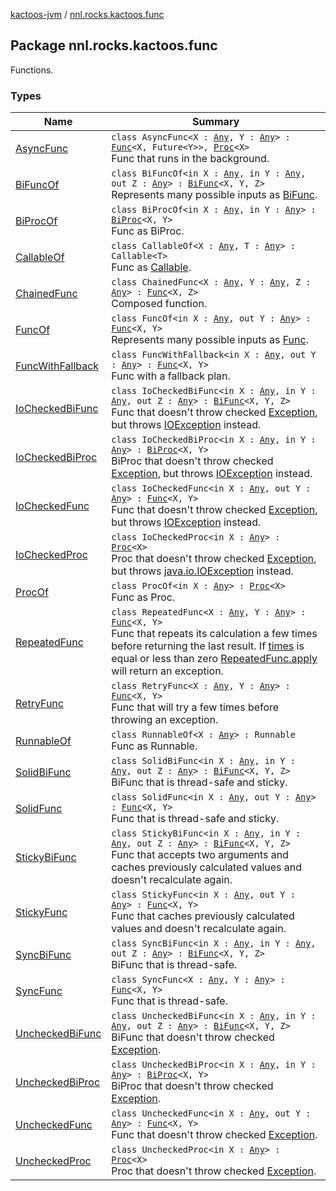 [kactoos-jvm](../index.md) / [nnl.rocks.kactoos.func](.)

## Package nnl.rocks.kactoos.func

Functions.

### Types

| Name | Summary |
|---|---|
| [AsyncFunc](-async-func/index.md) | `class AsyncFunc<X : `[`Any`](https://kotlinlang.org/api/latest/jvm/stdlib/kotlin/-any/index.html)`, Y : `[`Any`](https://kotlinlang.org/api/latest/jvm/stdlib/kotlin/-any/index.html)`> : `[`Func`](../nnl.rocks.kactoos/-func/index.md)`<X, Future<Y>>, `[`Proc`](../nnl.rocks.kactoos/-proc/index.md)`<X>`<br>Func that runs in the background. |
| [BiFuncOf](-bi-func-of/index.md) | `class BiFuncOf<in X : `[`Any`](https://kotlinlang.org/api/latest/jvm/stdlib/kotlin/-any/index.html)`, in Y : `[`Any`](https://kotlinlang.org/api/latest/jvm/stdlib/kotlin/-any/index.html)`, out Z : `[`Any`](https://kotlinlang.org/api/latest/jvm/stdlib/kotlin/-any/index.html)`> : `[`BiFunc`](../nnl.rocks.kactoos/-bi-func/index.md)`<X, Y, Z>`<br>Represents many possible inputs as [BiFunc](../nnl.rocks.kactoos/-bi-func/index.md). |
| [BiProcOf](-bi-proc-of/index.md) | `class BiProcOf<in X : `[`Any`](https://kotlinlang.org/api/latest/jvm/stdlib/kotlin/-any/index.html)`, in Y : `[`Any`](https://kotlinlang.org/api/latest/jvm/stdlib/kotlin/-any/index.html)`> : `[`BiProc`](../nnl.rocks.kactoos/-bi-proc/index.md)`<X, Y>`<br>Func as BiProc. |
| [CallableOf](-callable-of/index.md) | `class CallableOf<X : `[`Any`](https://kotlinlang.org/api/latest/jvm/stdlib/kotlin/-any/index.html)`, T : `[`Any`](https://kotlinlang.org/api/latest/jvm/stdlib/kotlin/-any/index.html)`> : Callable<T>`<br>Func as [Callable](#). |
| [ChainedFunc](-chained-func/index.md) | `class ChainedFunc<X : `[`Any`](https://kotlinlang.org/api/latest/jvm/stdlib/kotlin/-any/index.html)`, Y : `[`Any`](https://kotlinlang.org/api/latest/jvm/stdlib/kotlin/-any/index.html)`, Z : `[`Any`](https://kotlinlang.org/api/latest/jvm/stdlib/kotlin/-any/index.html)`> : `[`Func`](../nnl.rocks.kactoos/-func/index.md)`<X, Z>`<br>Composed function. |
| [FuncOf](-func-of/index.md) | `class FuncOf<in X : `[`Any`](https://kotlinlang.org/api/latest/jvm/stdlib/kotlin/-any/index.html)`, out Y : `[`Any`](https://kotlinlang.org/api/latest/jvm/stdlib/kotlin/-any/index.html)`> : `[`Func`](../nnl.rocks.kactoos/-func/index.md)`<X, Y>`<br>Represents many possible inputs as [Func](../nnl.rocks.kactoos/-func/index.md). |
| [FuncWithFallback](-func-with-fallback/index.md) | `class FuncWithFallback<in X : `[`Any`](https://kotlinlang.org/api/latest/jvm/stdlib/kotlin/-any/index.html)`, out Y : `[`Any`](https://kotlinlang.org/api/latest/jvm/stdlib/kotlin/-any/index.html)`> : `[`Func`](../nnl.rocks.kactoos/-func/index.md)`<X, Y>`<br>Func with a fallback plan. |
| [IoCheckedBiFunc](-io-checked-bi-func/index.md) | `class IoCheckedBiFunc<in X : `[`Any`](https://kotlinlang.org/api/latest/jvm/stdlib/kotlin/-any/index.html)`, in Y : `[`Any`](https://kotlinlang.org/api/latest/jvm/stdlib/kotlin/-any/index.html)`, out Z : `[`Any`](https://kotlinlang.org/api/latest/jvm/stdlib/kotlin/-any/index.html)`> : `[`BiFunc`](../nnl.rocks.kactoos/-bi-func/index.md)`<X, Y, Z>`<br>Func that doesn't throw checked [Exception](https://kotlinlang.org/api/latest/jvm/stdlib/kotlin/-exception/index.html), but throws [IOException](#) instead. |
| [IoCheckedBiProc](-io-checked-bi-proc/index.md) | `class IoCheckedBiProc<in X : `[`Any`](https://kotlinlang.org/api/latest/jvm/stdlib/kotlin/-any/index.html)`, in Y : `[`Any`](https://kotlinlang.org/api/latest/jvm/stdlib/kotlin/-any/index.html)`> : `[`BiProc`](../nnl.rocks.kactoos/-bi-proc/index.md)`<X, Y>`<br>BiProc that doesn't throw checked [Exception](https://kotlinlang.org/api/latest/jvm/stdlib/kotlin/-exception/index.html), but throws [IOException](#) instead. |
| [IoCheckedFunc](-io-checked-func/index.md) | `class IoCheckedFunc<in X : `[`Any`](https://kotlinlang.org/api/latest/jvm/stdlib/kotlin/-any/index.html)`, out Y : `[`Any`](https://kotlinlang.org/api/latest/jvm/stdlib/kotlin/-any/index.html)`> : `[`Func`](../nnl.rocks.kactoos/-func/index.md)`<X, Y>`<br>Func that doesn't throw checked [Exception](https://kotlinlang.org/api/latest/jvm/stdlib/kotlin/-exception/index.html), but throws [IOException](#) instead. |
| [IoCheckedProc](-io-checked-proc/index.md) | `class IoCheckedProc<in X : `[`Any`](https://kotlinlang.org/api/latest/jvm/stdlib/kotlin/-any/index.html)`> : `[`Proc`](../nnl.rocks.kactoos/-proc/index.md)`<X>`<br>Proc that doesn't throw checked [Exception](https://kotlinlang.org/api/latest/jvm/stdlib/kotlin/-exception/index.html), but throws [java.io.IOException](#) instead. |
| [ProcOf](-proc-of/index.md) | `class ProcOf<in X : `[`Any`](https://kotlinlang.org/api/latest/jvm/stdlib/kotlin/-any/index.html)`> : `[`Proc`](../nnl.rocks.kactoos/-proc/index.md)`<X>`<br>Func as Proc. |
| [RepeatedFunc](-repeated-func/index.md) | `class RepeatedFunc<X : `[`Any`](https://kotlinlang.org/api/latest/jvm/stdlib/kotlin/-any/index.html)`, Y : `[`Any`](https://kotlinlang.org/api/latest/jvm/stdlib/kotlin/-any/index.html)`> : `[`Func`](../nnl.rocks.kactoos/-func/index.md)`<X, Y>`<br>Func that repeats its calculation a few times before returning the last result. If [times](#) is equal or less than zero [RepeatedFunc.apply](-repeated-func/apply.md) will return an exception. |
| [RetryFunc](-retry-func/index.md) | `class RetryFunc<X : `[`Any`](https://kotlinlang.org/api/latest/jvm/stdlib/kotlin/-any/index.html)`, Y : `[`Any`](https://kotlinlang.org/api/latest/jvm/stdlib/kotlin/-any/index.html)`> : `[`Func`](../nnl.rocks.kactoos/-func/index.md)`<X, Y>`<br>Func that will try a few times before throwing an exception. |
| [RunnableOf](-runnable-of/index.md) | `class RunnableOf<X : `[`Any`](https://kotlinlang.org/api/latest/jvm/stdlib/kotlin/-any/index.html)`> : Runnable`<br>Func as Runnable. |
| [SolidBiFunc](-solid-bi-func/index.md) | `class SolidBiFunc<in X : `[`Any`](https://kotlinlang.org/api/latest/jvm/stdlib/kotlin/-any/index.html)`, in Y : `[`Any`](https://kotlinlang.org/api/latest/jvm/stdlib/kotlin/-any/index.html)`, out Z : `[`Any`](https://kotlinlang.org/api/latest/jvm/stdlib/kotlin/-any/index.html)`> : `[`BiFunc`](../nnl.rocks.kactoos/-bi-func/index.md)`<X, Y, Z>`<br>BiFunc that is thread-safe and sticky. |
| [SolidFunc](-solid-func/index.md) | `class SolidFunc<in X : `[`Any`](https://kotlinlang.org/api/latest/jvm/stdlib/kotlin/-any/index.html)`, out Y : `[`Any`](https://kotlinlang.org/api/latest/jvm/stdlib/kotlin/-any/index.html)`> : `[`Func`](../nnl.rocks.kactoos/-func/index.md)`<X, Y>`<br>Func that is thread-safe and sticky. |
| [StickyBiFunc](-sticky-bi-func/index.md) | `class StickyBiFunc<in X : `[`Any`](https://kotlinlang.org/api/latest/jvm/stdlib/kotlin/-any/index.html)`, in Y : `[`Any`](https://kotlinlang.org/api/latest/jvm/stdlib/kotlin/-any/index.html)`, out Z : `[`Any`](https://kotlinlang.org/api/latest/jvm/stdlib/kotlin/-any/index.html)`> : `[`BiFunc`](../nnl.rocks.kactoos/-bi-func/index.md)`<X, Y, Z>`<br>Func that accepts two arguments and caches previously calculated values and doesn't recalculate again. |
| [StickyFunc](-sticky-func/index.md) | `class StickyFunc<in X : `[`Any`](https://kotlinlang.org/api/latest/jvm/stdlib/kotlin/-any/index.html)`, out Y : `[`Any`](https://kotlinlang.org/api/latest/jvm/stdlib/kotlin/-any/index.html)`> : `[`Func`](../nnl.rocks.kactoos/-func/index.md)`<X, Y>`<br>Func that caches previously calculated values and doesn't recalculate again. |
| [SyncBiFunc](-sync-bi-func/index.md) | `class SyncBiFunc<in X : `[`Any`](https://kotlinlang.org/api/latest/jvm/stdlib/kotlin/-any/index.html)`, in Y : `[`Any`](https://kotlinlang.org/api/latest/jvm/stdlib/kotlin/-any/index.html)`, out Z : `[`Any`](https://kotlinlang.org/api/latest/jvm/stdlib/kotlin/-any/index.html)`> : `[`BiFunc`](../nnl.rocks.kactoos/-bi-func/index.md)`<X, Y, Z>`<br>BiFunc that is thread-safe. |
| [SyncFunc](-sync-func/index.md) | `class SyncFunc<X : `[`Any`](https://kotlinlang.org/api/latest/jvm/stdlib/kotlin/-any/index.html)`, Y : `[`Any`](https://kotlinlang.org/api/latest/jvm/stdlib/kotlin/-any/index.html)`> : `[`Func`](../nnl.rocks.kactoos/-func/index.md)`<X, Y>`<br>Func that is thread-safe. |
| [UncheckedBiFunc](-unchecked-bi-func/index.md) | `class UncheckedBiFunc<in X : `[`Any`](https://kotlinlang.org/api/latest/jvm/stdlib/kotlin/-any/index.html)`, in Y : `[`Any`](https://kotlinlang.org/api/latest/jvm/stdlib/kotlin/-any/index.html)`, out Z : `[`Any`](https://kotlinlang.org/api/latest/jvm/stdlib/kotlin/-any/index.html)`> : `[`BiFunc`](../nnl.rocks.kactoos/-bi-func/index.md)`<X, Y, Z>`<br>BiFunc that doesn't throw checked [Exception](https://kotlinlang.org/api/latest/jvm/stdlib/kotlin/-exception/index.html). |
| [UncheckedBiProc](-unchecked-bi-proc/index.md) | `class UncheckedBiProc<in X : `[`Any`](https://kotlinlang.org/api/latest/jvm/stdlib/kotlin/-any/index.html)`, in Y : `[`Any`](https://kotlinlang.org/api/latest/jvm/stdlib/kotlin/-any/index.html)`> : `[`BiProc`](../nnl.rocks.kactoos/-bi-proc/index.md)`<X, Y>`<br>BiProc that doesn't throw checked [Exception](https://kotlinlang.org/api/latest/jvm/stdlib/kotlin/-exception/index.html). |
| [UncheckedFunc](-unchecked-func/index.md) | `class UncheckedFunc<in X : `[`Any`](https://kotlinlang.org/api/latest/jvm/stdlib/kotlin/-any/index.html)`, out Y : `[`Any`](https://kotlinlang.org/api/latest/jvm/stdlib/kotlin/-any/index.html)`> : `[`Func`](../nnl.rocks.kactoos/-func/index.md)`<X, Y>`<br>Func that doesn't throw checked [Exception](https://kotlinlang.org/api/latest/jvm/stdlib/kotlin/-exception/index.html). |
| [UncheckedProc](-unchecked-proc/index.md) | `class UncheckedProc<in X : `[`Any`](https://kotlinlang.org/api/latest/jvm/stdlib/kotlin/-any/index.html)`> : `[`Proc`](../nnl.rocks.kactoos/-proc/index.md)`<X>`<br>Proc that doesn't throw checked [Exception](https://kotlinlang.org/api/latest/jvm/stdlib/kotlin/-exception/index.html). |
